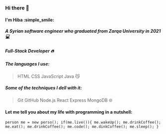 ### Hi there 👋
#### I'm **Hiba** :simple_smile:

##### A Syrian software engineer who graduated from Zarqa University in 2021 :computer:
##### Full-Stack Developer :fire:
  

##### The languages I use:
> HTML CSS JavaScript Java :smirk_cat:

##### Some of the techniques I dell with it:
> Git GitHub Node.js React Express MongoDB :globe_with_meridians:

#### Let me tell you about my life with programming in a nutshell:

` person me = new perso();
if(me.live()){
me.wakeUp();
me.drinkCoffee();
me.eat();
me.drinkCoffee();
me.code();
me.dinkCoffee();
me.sleep();
} `


<!--
**Hiba-Almade/Hiba-Almade** is a ✨ _special_ ✨ repository because its `README.md` (this file) appears on your GitHub profile.

Here are some ideas to get you started:

- 🔭 I’m currently working on ...
- 🌱 I’m currently learning ...
- 👯 I’m looking to collaborate on ...
- 🤔 I’m looking for help with ...
- 💬 Ask me about ...
- 📫 How to reach me: ...
- 😄 Pronouns: ...
- ⚡ Fun fact: ...
-->
